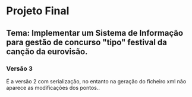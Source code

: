 # Projeto Final

## Tema: Implementar um Sistema de Informação para gestão de concurso "tipo" festival da canção da eurovisão.

### Versão 3

É a versão 2 com serialização, no entanto na geração do ficheiro xml não aparece as modificações dos pontos..

